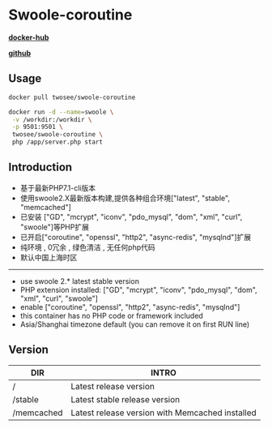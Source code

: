 # Swoole-coroutine

[**docker-hub**](https://hub.docker.com/r/twosee/swoole-coroutine/) 

[**github**](https://github.com/twose/swoole-coroutine-docker)

## Usage

```Bash
docker pull twosee/swoole-coroutine
```

```Bash
docker run -d --name=swoole \
 -v /workdir:/workdir \
 -p 9501:9501 \
 twosee/swoole-coroutine \
 php /app/server.php start
```

## Introduction

- 基于最新PHP7.1-cli版本
- 使用swoole2.X最新版本构建,提供各种组合环境["latest", "stable", "memcached"]
- 已安装 ["GD", "mcrypt", "iconv", "pdo_mysql", "dom", "xml", "curl", "swoole"]等PHP扩展
- 已开启["coroutine", "openssl", "http2", "async-redis", "mysqlnd"]扩展
- 纯环境 , 0冗余 , 绿色清洁 , 无任何php代码
- 默认中国上海时区

---

- use swoole 2.* latest stable version
- PHP extension installed: ["GD", "mcrypt", "iconv", "pdo_mysql", "dom", "xml", "curl", "swoole"]
- enable ["coroutine", "openssl", "http2", "async-redis", "mysqlnd"]
- this container has no PHP code or framework included
- Asia/Shanghai timezone default (you can remove it on first RUN line)

## Version

| DIR        | INTRO                                    |
| ---------- | ---------------------------------------- |
| /          | Latest release version                   |
| /stable    | Latest stable release version            |
| /memcached | Latest release version with Memcached installed |

